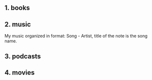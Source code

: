## 1. books

## 2. music

My music organized in format: Song - Artist, title of the note is the song name.

## 3. podcasts

## 4. movies
